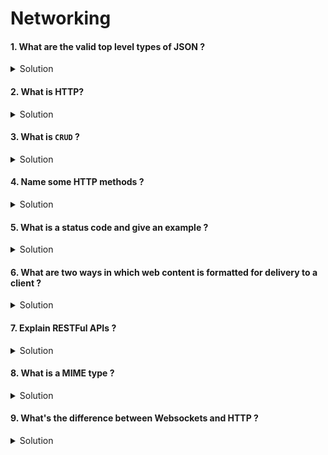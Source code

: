 # Networking

#### 1. What are the valid top level types of JSON ?

<details>
  <summary>Solution</summary>

**Short answer:** JSON values can be any valid JSON *value* — object, array, string, number, boolean or null. In practice APIs most commonly use **object (dictionary)** or **array** as the top-level value.

**Details**

* According to the JSON specification, a JSON *text* is a serialized JSON *value*. A *value* can be:

  * Object (e.g. `{"name":"Alice"}`)
  * Array (e.g. `[1,2,3]`)
  * String (e.g. `"hello"`)
  * Number (e.g. `42` or `3.14`)
  * Boolean (`true` / `false`)
  * `null`

* **Why people say "object or array":** many REST APIs and libraries expect an object or array at the top-level because it maps cleanly to records or lists. Some tools, middleware or older parsers historically assumed object/array and rejected other fragments.

* **iOS specifics:**

  * `JSONSerialization.jsonObject(with:options:)` will parse top-level *objects* and *arrays* by default. To accept top-level strings/numbers/booleans/null you must pass `.allowFragments`.
  * `JSONDecoder` / `Codable` can decode any top-level JSON value as long as your `Decodable` target matches the JSON structure (e.g., you can decode into `String`, `Int`, `[MyModel]`, or `MyModel`).

**Examples**

```json
// object
{ "id": 1, "name": "Alice" }

// array
[{"id":1}, {"id":2}]

// string (valid JSON value)
"just a string"

// number (valid JSON value)
123
```

**Best practice:** Use an object (`{ ... }`) for responses that represent resources and arrays (`[ ... ]`) for collections — it's the most interoperable and clear approach for APIs.

</details>

#### 2. What is HTTP?

<details>
  <summary>Solution</summary>

**Short answer:** HTTP (Hypertext Transfer Protocol) is an application-layer protocol used for client/server communication on the web. In iOS apps the client (the app) issues HTTP requests to servers (APIs) and receives HTTP responses.

**Detailed explanation**

* **Request/response model:** a client sends a request (method, URL, headers, optional body) and the server returns a response (status code, headers, optional body).
* **Stateless:** each request is independent; servers shouldn’t rely on previous requests to hold conversation state (state can be layered with cookies, tokens, etc.).
* **Common HTTP elements**

  * **URL** (scheme `http`/`https`) — identifies resource.
  * **Method** — action to perform (GET, POST, etc.).
  * **Headers** — metadata (e.g., `Content-Type`, `Accept`, `Authorization`).
  * **Status code** — numeric result from server (200, 404, 500, …).
  * **Body** — payload (JSON, HTML, binary, etc.).
* **Security & transport**

  * Use **HTTPS** (HTTP over TLS) to encrypt traffic and protect integrity.
  * TLS certificates, OCSP, and proper TLS configuration are important for production apps.

**Example (curl):**

```bash
curl -X GET "https://api.example.com/users/1" -H "Accept: application/json"
```

**iOS usage**

* Use `URLSession` (or third-party libraries) to make requests.
* Example (simplified):

```swift
let url = URL(string: "https://api.example.com/users/1")!
let task = URLSession.shared.dataTask(with: url) { data, response, error in
  // handle response
}
task.resume()
```

**Notes**

* HTTP versions matter: HTTP/1.1 is widespread; HTTP/2 improves performance (multiplexing); HTTP/3 (QUIC) is emerging.
* Design APIs carefully around semantics (idempotency, caching, versioning).

</details>

#### 3. What is `CRUD` ?

<details>
  <summary>Solution</summary>

**Short answer:** CRUD stands for **Create, Read, Update, Delete** — the basic operations you perform on persistent data.

**Detailed explanation & mapping to HTTP**

* **Create** → usually mapped to `POST` (server creates a new resource). Response often `201 Created` with `Location` header pointing to new resource.
* **Read** → `GET` (retrieve a resource or list). Safe (does not modify server state) and typically cacheable.
* **Update** → `PUT` or `PATCH`:

  * `PUT` — replace a resource (idempotent: repeating the same `PUT` has same effect).
  * `PATCH` — apply partial modifications (not necessarily idempotent unless designed so).
* **Delete** → `DELETE` — remove resource (should be idempotent: deleting an already-deleted resource returns same result).

**Example**

* `POST /items` → create item
* `GET /items/123` → read item 123
* `PUT /items/123` → update/replace item 123
* `DELETE /items/123` → delete item 123

**Practical considerations**

* Idempotency: repeated `PUT`/`DELETE` calls should not produce unexpected side-effects.
* Use appropriate status codes (201, 200, 204, 400, 404, etc.) to convey result.

</details>

#### 4. Name some HTTP methods ?

<details>
  <summary>Solution</summary>

**Common HTTP methods**

* `GET` — retrieve resource (safe).
* `POST` — submit data/create resource.
* `PUT` — replace resource (idempotent).
* `PATCH` — partially update resource.
* `DELETE` — remove resource.
* `HEAD` — like `GET` but only headers (no body).
* `OPTIONS` — query server-supported methods or CORS preflight.
* `CONNECT`, `TRACE` — less commonly used; for proxies/debugging.

**Notes**

* Some people mistakenly use `UPDATE`; **there is no standard `UPDATE` method** — use `PUT` or `PATCH`.
* Choose methods according to semantics (e.g., `GET` should not change server state).
* Be mindful of caching rules that differ per method (`GET` responses can be cached).

</details>

#### 5. What is a status code and give an example ?

<details>
  <summary>Solution</summary>

**Short answer:** A status code is a 3-digit number sent in an HTTP response that indicates the result of the request. It groups responses into classes and gives clients a quick, standard way to determine success or the type of error.

**Status code classes**

* **1xx** Informational — provisional responses.
* **2xx** Success — request succeeded (e.g., `200 OK`, `201 Created`, `204 No Content`).
* **3xx** Redirection — further action is needed (e.g., `301 Moved Permanently`, `302 Found`).
* **4xx** Client error — the request is invalid or unauthorized (e.g., `400 Bad Request`, `401 Unauthorized`, `403 Forbidden`, `404 Not Found`, `429 Too Many Requests`).
* **5xx** Server error — server failed to fulfill a valid request (e.g., `500 Internal Server Error`, `503 Service Unavailable`).

**Example**

* `500 Internal Server Error` — indicates an unexpected server failure; something went wrong on server side (not the client’s request).

**iOS tip**

* When using `URLSession`, the response can be cast to `HTTPURLResponse` and you can check `statusCode`:

```swift
if let http = response as? HTTPURLResponse {
  switch http.statusCode {
  case 200:
    // OK
  case 401:
    // handle auth
  default:
    // other handling
  }
}
```

**Best practice:** Use the most specific and meaningful status code to help clients react correctly.

</details>

#### 6. What are two ways in which web content is formatted for delivery to a client ?

<details>
  <summary>Solution</summary>

**Two common formats**

* **JSON (JavaScript Object Notation)** — lightweight, human-readable, modern standard for REST APIs. Easy to parse and map to objects (`Codable` in Swift).
* **XML (eXtensible Markup Language)** — older, more verbose; used in SOAP APIs and some legacy systems. Supports schemas, namespaces and more complex document structures.

**Other formats to be aware of**

* **HTML** — web pages.
* **Protocol buffers (protobuf)**, **MessagePack**, **CBOR** — binary formats used for efficiency/gRPC or constrained environments.
* **CSV**, **Plain text**, **multipart/form-data** for file uploads.

**Why JSON is popular**

* Simpler and lighter than XML.
* Native mapping to common data structures (objects/arrays).
* Good ecosystem support in mobile/web languages.

**Example Content-Type headers**

* `Content-Type: application/json`
* `Content-Type: application/xml`

</details>

#### 7. Explain RESTFul APIs ?

<details>
  <summary>Solution</summary>

**Short definition:** REST (Representational State Transfer) is an architectural style for designing networked applications that treat server-side data as *resources* accessed and manipulated using a uniform interface (HTTP verbs).

**Core principles / constraints of REST**

* **Client–Server:** separation of concerns (UI and data/services).
* **Stateless:** each request contains all necessary information; server does not rely on stored session state.
* **Cacheable:** server responses must indicate cacheability to improve performance.
* **Uniform Interface:** consistent way to interact with resources (use of HTTP methods, resource URIs, standard status codes).
* **Layered System:** architecture can be composed of layers (proxies, gateways) without clients needing to know.
* **Code on demand (optional):** servers can send executable code (rare in practice).

**Typical REST practices**

* **Resources** expressed as URIs (e.g., `/users/123/orders`).
* **Use HTTP verbs**: `GET` to retrieve, `POST` to create, `PUT/PATCH` to update, `DELETE` to remove.
* **Use status codes** to indicate outcome (200, 201, 204, 400, 404, 500).
* **Stateless authentication** via tokens (Bearer JWT) or API keys.
* **Hypermedia (HATEOAS)** — including links in responses is REST’s purist idea, but it’s infrequently implemented in many APIs.

**Practical considerations**

* **Versioning:** include API version in the URL (`/v1/…`) or headers to manage breaking changes.
* **Pagination & filtering:** for list endpoints use paging params (`?page=2&limit=50`) or cursor-based pagination.
* **Idempotency:** design endpoints so that safe/idempotent properties are clear (repeating `PUT` should be safe).
* **Documentation:** provide clear docs and examples (OpenAPI/Swagger).

**Example**

```
POST /v1/users            -> create user (201 Created)
GET  /v1/users/123        -> read user 123 (200 OK)
PUT  /v1/users/123        -> replace user 123 (200/204)
PATCH /v1/users/123       -> modify user 123 (200/204)
DELETE /v1/users/123      -> delete user 123 (204 No Content)
```

</details>

#### 8. What is a MIME type ?

<details>
  <summary>Solution</summary>

**Short answer:** MIME type (aka media type or Content-Type) is a standardized identifier that describes the format of a resource’s data so clients and servers know how to interpret it.

**Format**

* `type/subtype` with optional parameters (e.g., `application/json; charset=utf-8`).

**Common examples**

* `application/json` — JSON payloads
* `text/html; charset=utf-8` — HTML pages
* `image/png` — PNG images
* `multipart/form-data; boundary=...` — file upload forms
* `application/octet-stream` — generic binary data
* vendor-specific: `application/vnd.mycompany.v1+json`

**HTTP headers**

* **`Content-Type`** — the MIME type of the response or request body.
* **`Accept`** — what formats the client can accept (e.g., `Accept: application/json`).

**iOS usage**

```swift
var request = URLRequest(url: url)
request.setValue("application/json", forHTTPHeaderField: "Content-Type")
request.setValue("application/json", forHTTPHeaderField: "Accept")
```

**Why it matters:** Proper MIME types enable correct parsing, rendering and negotiation between client and server.

</details>

#### 9. What's the difference between Websockets and HTTP ?

<details>
  <summary>Solution</summary>

**High-level difference**

* **HTTP** is a stateless, request–response protocol: client initiates request and server responds, connection may be short-lived (especially with HTTP/1.1).
* **WebSocket** is a protocol providing **persistent, full-duplex, bi-directional** communication over a single TCP connection. After an initial HTTP-based handshake, both client and server can send messages at any time.

**Key points**

* **Handshake:** A WebSocket connection starts with an HTTP `Upgrade` request; if the server accepts, the connection is upgraded and a persistent socket is established (`ws://` or secure `wss://`).
* **Directionality:** HTTP — client → server; server → client only as a response. WebSocket — both can push messages spontaneously.
* **Use cases:** real-time chat, live feeds (stocks/sports), multiplayer games, collaborative editing, telemetry.
* **Alternatives:** Long polling (client repeatedly polls), Server-Sent Events (SSE — server-to-client one-way streaming), gRPC streaming.
* **Security:** Use `wss://` for encrypted WebSocket (TLS). Ensure authentication and authorization for sockets too.

**iOS example (URLSessionWebSocketTask)**

```swift
let url = URL(string: "wss://example.com/socket")!
let task = URLSession.shared.webSocketTask(with: url)
task.resume()

// receive
task.receive { result in
  switch result {
  case .failure(let err): print("WS receive error", err)
  case .success(.string(let text)): print("Got text:", text)
  case .success(.data(let data)):  print("Got data:", data)
  @unknown default: break
  }
}

// send
task.send(.string("hello")) { error in
  if let e = error { print("Send error", e) }
}
```

**When to choose:**

* Use **HTTP (REST/HTTP2)** for standard request/response APIs, caching, and when server push is not necessary.
* Use **WebSocket** for low-latency, real-time two-way communication where the server needs to push data frequently.

**Practical caveats**

* Persistent connections consume resources (sockets) on servers; plan scaling and reconnection strategies.
* Implement heartbeat/ping-pong and reconnect backoff for robustness.

</details>
